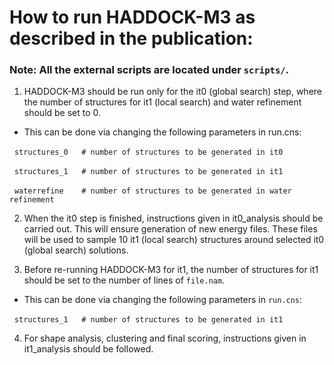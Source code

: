 # How to run HADDOCK-M3 as described in the publication:

### Note: All the external scripts are located under `scripts/`.

1. HADDOCK-M3 should be run only for the it0 (global search) step, 
where the number of structures for it1 (local search) and water refinement should be set to 0.

  * This can be done via changing the following parameters in run.cns:

  &nbsp; `structures_0   # number of structures to be generated in it0`

  &nbsp;  `structures_1   # number of structures to be generated in it1`

  &nbsp;  `waterrefine    # number of structures to be generated in water refinement`


2. When the it0 step is finished, instructions given in it0_analysis should be carried out. 
This will ensure generation of new energy files. These files will be used to sample 10 it1 (local search) 
structures around selected it0 (global search) solutions.


3. Before re-running HADDOCK-M3 for it1, the number of structures for it1 should be set to the 
number of lines of `file.nam`.

  * This can be done via changing the following parameters in `run.cns`:

  &nbsp; `structures_1   # number of structures to be generated in it1`

4. For shape analysis, clustering and final scoring, instructions given in it1_analysis should be followed.
